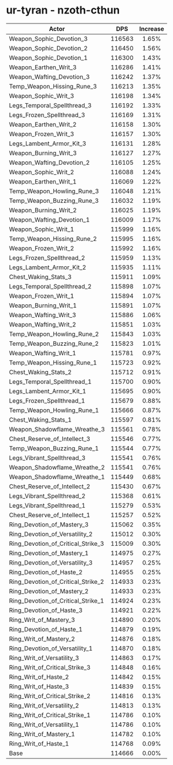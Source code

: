 # ur-tyran - nzoth-cthun
| Actor | DPS | Increase |
|---|:---:|:---:|
|Weapon_Sophic_Devotion_3|116563|1.65%|
|Weapon_Sophic_Devotion_2|116450|1.56%|
|Weapon_Sophic_Devotion_1|116300|1.43%|
|Weapon_Earthen_Writ_3|116286|1.41%|
|Weapon_Wafting_Devotion_3|116242|1.37%|
|Temp_Weapon_Hissing_Rune_3|116213|1.35%|
|Weapon_Sophic_Writ_3|116198|1.34%|
|Legs_Temporal_Spellthread_3|116192|1.33%|
|Legs_Frozen_Spellthread_3|116169|1.31%|
|Weapon_Earthen_Writ_2|116158|1.30%|
|Weapon_Frozen_Writ_3|116157|1.30%|
|Legs_Lambent_Armor_Kit_3|116131|1.28%|
|Weapon_Burning_Writ_3|116127|1.27%|
|Weapon_Wafting_Devotion_2|116105|1.25%|
|Weapon_Sophic_Writ_2|116088|1.24%|
|Weapon_Earthen_Writ_1|116069|1.22%|
|Temp_Weapon_Howling_Rune_3|116048|1.21%|
|Temp_Weapon_Buzzing_Rune_3|116032|1.19%|
|Weapon_Burning_Writ_2|116025|1.19%|
|Weapon_Wafting_Devotion_1|116009|1.17%|
|Weapon_Sophic_Writ_1|115999|1.16%|
|Temp_Weapon_Hissing_Rune_2|115995|1.16%|
|Weapon_Frozen_Writ_2|115992|1.16%|
|Legs_Frozen_Spellthread_2|115959|1.13%|
|Legs_Lambent_Armor_Kit_2|115935|1.11%|
|Chest_Waking_Stats_3|115911|1.09%|
|Legs_Temporal_Spellthread_2|115898|1.07%|
|Weapon_Frozen_Writ_1|115894|1.07%|
|Weapon_Burning_Writ_1|115891|1.07%|
|Weapon_Wafting_Writ_3|115886|1.06%|
|Weapon_Wafting_Writ_2|115851|1.03%|
|Temp_Weapon_Howling_Rune_2|115843|1.03%|
|Temp_Weapon_Buzzing_Rune_2|115823|1.01%|
|Weapon_Wafting_Writ_1|115781|0.97%|
|Temp_Weapon_Hissing_Rune_1|115723|0.92%|
|Chest_Waking_Stats_2|115712|0.91%|
|Legs_Temporal_Spellthread_1|115700|0.90%|
|Legs_Lambent_Armor_Kit_1|115695|0.90%|
|Legs_Frozen_Spellthread_1|115679|0.88%|
|Temp_Weapon_Howling_Rune_1|115666|0.87%|
|Chest_Waking_Stats_1|115597|0.81%|
|Weapon_Shadowflame_Wreathe_3|115561|0.78%|
|Chest_Reserve_of_Intellect_3|115546|0.77%|
|Temp_Weapon_Buzzing_Rune_1|115544|0.77%|
|Legs_Vibrant_Spellthread_3|115541|0.76%|
|Weapon_Shadowflame_Wreathe_2|115541|0.76%|
|Weapon_Shadowflame_Wreathe_1|115449|0.68%|
|Chest_Reserve_of_Intellect_2|115430|0.67%|
|Legs_Vibrant_Spellthread_2|115368|0.61%|
|Legs_Vibrant_Spellthread_1|115279|0.53%|
|Chest_Reserve_of_Intellect_1|115257|0.52%|
|Ring_Devotion_of_Mastery_3|115062|0.35%|
|Ring_Devotion_of_Versatility_2|115012|0.30%|
|Ring_Devotion_of_Critical_Strike_3|115009|0.30%|
|Ring_Devotion_of_Mastery_1|114975|0.27%|
|Ring_Devotion_of_Versatility_3|114957|0.25%|
|Ring_Devotion_of_Haste_2|114955|0.25%|
|Ring_Devotion_of_Critical_Strike_2|114933|0.23%|
|Ring_Devotion_of_Mastery_2|114933|0.23%|
|Ring_Devotion_of_Critical_Strike_1|114924|0.23%|
|Ring_Devotion_of_Haste_3|114921|0.22%|
|Ring_Writ_of_Mastery_3|114890|0.20%|
|Ring_Devotion_of_Haste_1|114879|0.19%|
|Ring_Writ_of_Mastery_2|114876|0.18%|
|Ring_Devotion_of_Versatility_1|114870|0.18%|
|Ring_Writ_of_Versatility_3|114863|0.17%|
|Ring_Writ_of_Critical_Strike_3|114848|0.16%|
|Ring_Writ_of_Haste_2|114842|0.15%|
|Ring_Writ_of_Haste_3|114839|0.15%|
|Ring_Writ_of_Critical_Strike_2|114816|0.13%|
|Ring_Writ_of_Versatility_2|114813|0.13%|
|Ring_Writ_of_Critical_Strike_1|114786|0.10%|
|Ring_Writ_of_Versatility_1|114786|0.10%|
|Ring_Writ_of_Mastery_1|114782|0.10%|
|Ring_Writ_of_Haste_1|114768|0.09%|
|Base|114666|0.00%|
